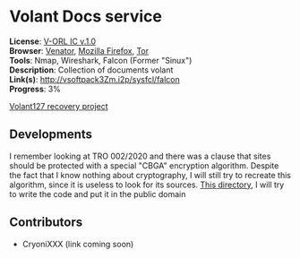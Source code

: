 # Volant Docs service

**License**: [V-ORL IC v.1.0](https://github.com/Joomipoll/volant-docs/blob/main/LICENSE.md) <br>
**Browser**: [Venator](https://venator.cyberyozh.com/), [Mozilla Firefox](https://www.mozilla.org/sr/firefox/new/), [Tor](https://www.torproject.org/) <br>
**Tools**: Nmap, Wireshark, Falcon (Former "Sinux") <br>
**Description**: Collection of documents volant <br>
**Link(s)**: http://vsoftpack3Zm.i2p/sysfcl/falcon <br>
**Progress**: 3%

[Volant127 recovery project](https://github.com/users/Joomipoll/projects/2)

## Developments

I remember looking at TRO 002/2020 and there was a clause that sites should be protected with a special "CBGA" encryption algorithm. Despite the fact that I know nothing about cryptography, I will still try to recreate this algorithm, since it is useless to look for its sources. [This directory](https://github.com/Joomipoll/volant-docs/tree/CBGA/CBGA), I will try to write the code and put it in the public domain

## Contributors

- CryoniXXX (link coming soon)

<!--
## *opt. User section name*

*You can customize it however you like*
-->
